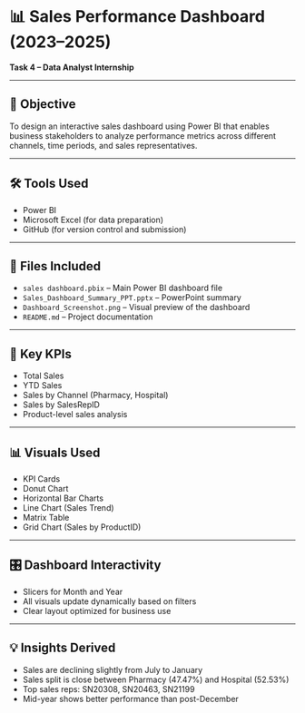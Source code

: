 # 📊 Sales Performance Dashboard (2023–2025)

**Task 4 – Data Analyst Internship**

---

## 🧾 Objective
To design an interactive sales dashboard using Power BI that enables business stakeholders to analyze performance metrics across different channels, time periods, and sales representatives.

---

## 🛠 Tools Used
- Power BI
- Microsoft Excel (for data preparation)
- GitHub (for version control and submission)

---

## 📁 Files Included
- `sales dashboard.pbix` – Main Power BI dashboard file    
- `Sales_Dashboard_Summary_PPT.pptx` – PowerPoint summary  
- `Dashboard_Screenshot.png` – Visual preview of the dashboard  
- `README.md` – Project documentation

---

## 📌 Key KPIs
- Total Sales
- YTD Sales
- Sales by Channel (Pharmacy, Hospital)
- Sales by SalesRepID
- Product-level sales analysis

---

## 📊 Visuals Used
- KPI Cards
- Donut Chart
- Horizontal Bar Charts
- Line Chart (Sales Trend)
- Matrix Table
- Grid Chart (Sales by ProductID)

---

## 🎛 Dashboard Interactivity
- Slicers for Month and Year  
- All visuals update dynamically based on filters  
- Clear layout optimized for business use

---

## 💡 Insights Derived
- Sales are declining slightly from July to January  
- Sales split is close between Pharmacy (47.47%) and Hospital (52.53%)  
- Top sales reps: SN20308, SN20463, SN21199  
- Mid-year shows better performance than post-December
